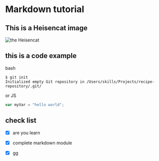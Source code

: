 # Markdown tutorial  
## This is a Heisencat image

![the Heisencat](https://octodex.github.com/images/heisencat.png)

## this is a code example
bash 
```
$ git init
Initialized empty Git repository in /Users/skills/Projects/recipe-repository/.git/
```
or 
JS
``` javascript
var myVar = "hello world";
```
## check list
 - [x] are you learn
 - [x] complete markdown module
 - [x] gg

